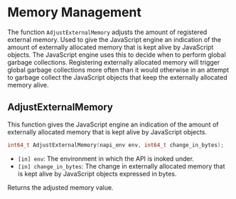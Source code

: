 # Memory Management

The function `AdjustExternalMemory` adjusts the amount of registered external
memory. Used to give the JavaScript engine an indication of the amount of externally
allocated memory that is kept alive by JavaScript objects.
The JavaScript engine uses this to decide when to perform global garbage collections.
Registering externally allocated memory will trigger global garbage collections
more often than it would otherwise in an attempt to garbage collect the JavaScript
objects that keep the externally allocated memory alive.

## AdjustExternalMemory

This function gives the JavaScript engine an indication of the amount of externally
allocated memory that is kept alive by JavaScript objects.

```cpp
int64_t AdjustExternalMemory(napi_env env, int64_t change_in_bytes);
```

- `[in] env`: The environment in which the API is inoked under.
- `[in] change_in_bytes`: The change in externally allocated memory that is kept 
alive by JavaScript objects expressed in bytes.

Returns the adjusted memory value.
